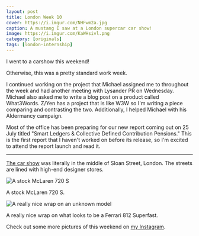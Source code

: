 ```yaml
---
layout: post
title: London Week 10
cover: https://i.imgur.com/NHFwm2a.jpg
caption: A mustang I saw at a London supercar car show!
image: https://i.imgur.com/KaWHsivl.png
category: [originals]
tags: [london-internship]
---
```


I went to a carshow this weekend! 

Otherwise, this was a pretty standard work week.

I continued working on the project that Michael assigned me to throughout the week and had another meeting with Lysander PR on Wednesday. Michael also asked me to write a blog post on a product called What3Words. Z/Yen has a project that is like W3W so I'm writing a piece comparing and contrasting the two. Additionally, I helped Michael with his Aldermancy campaign.

Most of the office has been preparing for our new report coming out on 25 July titled "Smart Ledgers & Collective Defined Contribution Pensions." This is the first report that I haven't worked on before its release, so I'm excited to attend the report launch and read it.

<hr>

[The car show](https://www.facebook.com/events/1847068678659108/) was literally in the middle of Sloan Street, London. The streets are lined with high-end designer stores. 

![A stock McLaren 720 S](https://i.imgur.com/A152AN5l.jpg)
<p class="caption">A stock McLaren 720 S.</p>

![A really nice wrap on an unknown model](https://i.imgur.com/AQ0FXrbl.jpg)
<p class="caption">A really nice wrap on what looks to be a Ferrari 812 Superfast.</p>

Check out some more pictures of this weekend on [my Instagram](https://www.instagram.com/nishnha/).